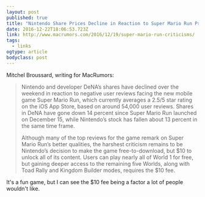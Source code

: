 ```yaml
---
layout: post 
published: true 
title: "Nintendo Share Prices Decline in Reaction to Super Mario Run Pricing and Internet Connection Criticisms" 
date: 2016-12-22T18:06:53.723Z 
link: http://www.macrumors.com/2016/12/19/super-mario-run-criticisms/ 
tags:
  - links
ogtype: article 
bodyclass: post 
---
```


Mitchel Broussard, writing for MacRumors:

> Nintendo and developer DeNA’s shares have declined over the weekend in reaction to negative user reviews facing the new mobile game Super Mario Run, which currently averages a 2.5/5 star rating on the iOS App Store, based on around 54,000 user reviews. Shares in DeNA have gone down 14 percent since Super Mario Run launched on December 15, while Nintendo’s stock has fallen about 13 percent in the same time frame.
> 
> Although many of the top reviews for the game remark on Super Mario Run’s better qualities, the harshest criticism remains to be Nintendo’s decision to make the game free-to-download, but $10 to unlock all of its content. Users can play nearly all of World 1 for free, but gaining deeper access to the remaining five Worlds, along with Toad Rally and Kingdom Builder modes, requires the $10 fee.

It's a fun game, but I can see the $10 fee being a factor a lot of people wouldn't like.
